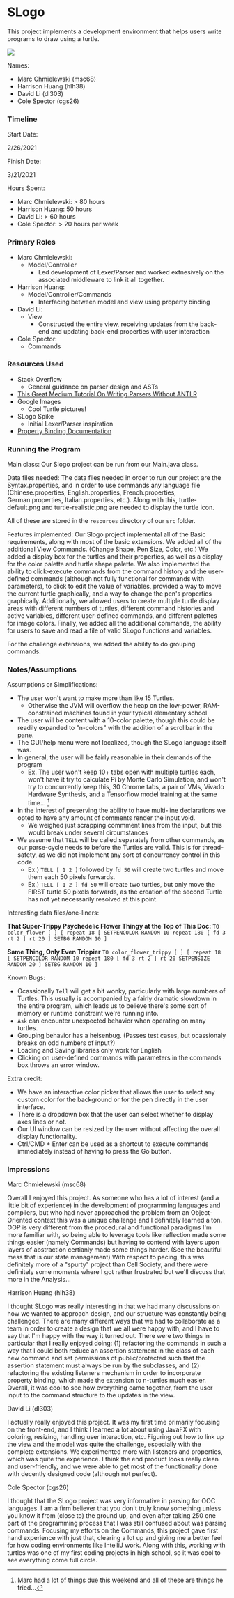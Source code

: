 SLogo
====

This project implements a development environment that helps users write programs to draw using a turtle.

![](https://i.imgur.com/uW6I99g.png)


Names:
* Marc Chmielewski (msc68)
* Harrison Huang (hlh38)
* David Li (dl303)
* Cole Spector (cgs26)


### Timeline

Start Date:

2/26/2021

Finish Date:

3/21/2021

Hours Spent:

* Marc Chmielewski: > 80 hours
* Harrison Huang: 50 hours
* David Li: > 60 hours
* Cole Spector: > 20 hours per week

### Primary Roles
* Marc Chmielewski:
    * Model/Controller
        * Led development of Lexer/Parser and worked extnesively on the associated middleware to link it all together.
* Harrison Huang:
    * Model/Controller/Commands
        * Interfacing between model and view using property binding
* David Li:
    * View
        * Constructed the entire view, receiving updates from the back-end and updating back-end properties with user interaction
* Cole Spector:
    * Commands

### Resources Used

* Stack Overflow
    * General guidance on parser design and ASTs
* [This Great Medium Tutorial On Writing Parsers Without ANTLR](https://medium.com/swlh/writing-a-parser-getting-started-44ba70bb6cc9)
* Google Images
    * Cool Turtle pictures!
* SLogo Spike
    * Initial Lexer/Parser inspiration
* [Property Binding Documentation](https://docs.oracle.com/javafx/2/binding/jfxpub-binding.htm)

### Running the Program

Main class:
Our Slogo project can be run from our Main.java class.

Data files needed:
The data files needed in order to run our project are the Syntax.properties, and in order to use commands any language file (Chinese.properties, English.properties, French.properties, German.properties, Italian.properties, etc.).  Along with this, turtle-default.png and turtle-realistic.png are needed to display the turtle icon.

All of these are stored in the `resources` directory of our `src` folder.

Features implemented:
Our Slogo project implemental all of the Basic requirements, along with most of the basic extensions. We added all of the additional View Commands. (Change Shape, Pen Size, Color, etc.)  We added a display box for the turtles and their properties, as well as a display for the color palette and turtle shape palette. We also implemented the ability to click-execute commands from the command history and the user-defined commands (although not fully functional for commands with parameters), to click to edit the value of variables, provided a way to move the current turtle graphically, and a way to change the pen's properties graphically.  Additionally, we allowed users to create multiple turtle display areas with different numbers of turtles, different command histories and active variables, different user-defined commands, and different palettes for image colors.  Finally, we added all the additional commands, the ability for users to save and read a file of valid SLogo functions and variables.

For the challenge extensions, we added the ability to do grouping commands.



### Notes/Assumptions

Assumptions or Simplifications:

* The user won't want to make more than like 15 Turtles.
    * Otherwise the JVM will overflow the heap on the low-power, RAM-constrained machines found in your typical elementary school
* The user will be content with a 10-color palette, though this could be readily expanded to "n-colors" with the addition of a scrollbar in the pane.
* The GUI/help menu were not localized, though the SLogo language itself was.
* In general, the user will be fairly reasonable in their demands of the program
    * Ex. The user won't keep 10+ tabs open with multiple turtles each, won't have it try to calculate Pi by Monte Carlo Simulation, and won't try to concurrently keep this, 30 Chrome tabs, a pair of VMs, Vivado Hardware Synthesis, and a Tensorflow model training at the same time... [^1]
* In the interest of preserving the ability to have multi-line declarations we opted to have any amount of comments render the input void.
    * We weighed just scrapping commment lines from the input, but this would break under several circumstances
* We assume that `TELL` will be called separately from other commands, as our parse-cycle needs to before the Turtles are valid. This is for thread-safety, as we did not implement any sort of concurrency control in this code.
    * Ex.) `TELL [ 1 2 ]` followed by `fd 50` will create two turtles and move them each 50 pixels forwards.
    * Ex.) `TELL [ 1 2 ] fd 50` will create two turtles, but only move the FIRST turtle 50 pixels forwards, as the creation of the second Turtle has not yet necessarily resolved at this point.

Interesting data files/one-liners:

**That Super-Trippy Psychedelic Flower Thingy at the Top of This Doc:**
`TO color_flower [ ] [ repeat 18 [ SETPENCOLOR RANDOM 10 repeat 180 [ fd 3 rt 2 ] rt 20 ] SETBG RANDOM 10 ]`

**Same Thing, Only Even Trippier**
`TO color_flower_trippy [ ] [ repeat 18 [ SETPENCOLOR RANDOM 10 repeat 180 [ fd 3 rt 2 ] rt 20 SETPENSIZE RANDOM 20 ] SETBG RANDOM 10 ]`

Known Bugs:

* Ocassionally `Tell` will get a bit wonky, particularly with large numbers of Turtles. This usually is accompanied by a fairly dramatic slowdown in the entire program, which leads us to believe there's some sort of memory or runtime constraint we're running into.
* `Ask` can encounter unexpected behavior when operating on many turtles.
* Grouping behavior has a heisenbug. (Passes test cases, but ocassionaly breaks on odd numbers of input?)
* Loading and Saving libraries only work for English
* Clicking on user-defined commands with parameters in the commands box throws an error window.

Extra credit:

* We have an interactive color picker that allows the user to select any custom color for the background or for the pen directly in the user interface.
* There is a dropdown box that the user can select whether to display axes lines or not.
* Our UI window can be resized by the user without affecting the overall display functionality.
* Ctrl/CMD + Enter can be used as a shortcut to execute commands immediately instead of having to press the Go button.


### Impressions

Marc Chmielewski (msc68)

Overall I enjoyed this project. As someone who has a lot of interest (and a little bit of experience) in the development of programming languages and compilers, but who had never approached the problem from an Object-Oriented context this was a unique challenge and I definitely learned a ton. OOP is very different from the procedural and functional paradigms I'm more familiar with, so being able to leverage tools like reflection made some things easier (namely Commands) but having to contend with layers upon layers of abstraction certianly made some things harder. (See the beautiful mess that is our state management) With respect to pacing, this was definitely more of a "spurty" project than Cell Society, and there were definitely some moments where I got rather frustrated but we'll discuss that more in the Analysis...

Harrison Huang (hlh38)

I thought SLogo was really interesting in that we had many discussions on how we wanted to approach design, and our structure was constantly being challenged. There are many different ways that we had to collaborate as a team in order to create a design that we all were happy with, and I have to say that I'm happy with the way it turned out. There were two things in particular that I really enjoyed doing: (1) refactoring the commands in such a way that I could both reduce an assertion statement in the class of each new command and set permissions of public/protected such that the assertion statement must always be run by the subclasses, and (2) refactoring the existing listeners mechanism in order to incorporate property binding, which made the extension to n-turtles much easier. Overall, it was cool to see how everything came together, from the user input to the command structure to the updates in the view.

David Li (dl303)

I actually really enjoyed this project. It was my first time primarily focusing on the front-end, and I think I learned a lot about using JavaFX with coloring, resizing, handling user interaction, etc. Figuring out how to link up the view and the model was quite the challenge, especially with the complete extensions. We experimented more with listeners and properties, which was quite the experience. I think the end product looks really clean and user-friendly, and we were able to get most of the functionality done with decently designed code (although not perfect).

Cole Spector (cgs26)

I thought that the SLogo project was very informative in parsing for OOC languages.  I am a firm believer that you don't truly know something unless you know it from (close to) the ground up, and even after taking 250 one part of the programming process that I was still confused about was parsing commands.  Focusing my efforts on the Commands, this project gave first hand experience with just that, clearing a lot up and giving me a better feel for how coding environments like IntelliJ work.  Along with this, working with turtles was one of my first coding projects in high school, so it was cool to see everything come full circle.


[^1]: Marc had a lot of things due this weekend and all of these are things he tried...